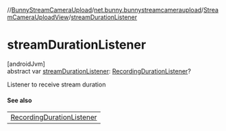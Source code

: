 //[BunnyStreamCameraUpload](../../../index.md)/[net.bunny.bunnystreamcameraupload](../index.md)/[StreamCameraUploadView](index.md)/[streamDurationListener](stream-duration-listener.md)

# streamDurationListener

[androidJvm]\
abstract var [streamDurationListener](stream-duration-listener.md): [RecordingDurationListener](../-recording-duration-listener/index.md)?

Listener to receive stream duration

#### See also

| |
|---|
| [RecordingDurationListener](../-recording-duration-listener/index.md) |